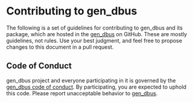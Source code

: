 # Contributing to gen_dbus

The following is a set of guidelines for contributing to gen_dbus and its package, which are hosted in the [gen_dbus](https://github.com/vroncevic/gen_dbus) on GitHub. These are mostly guidelines, not rules. Use your best judgment, and feel free to propose changes to this document in a pull request.

## Code of Conduct

gen_dbus project and everyone participating in it is governed by the [gen_dbus code of conduct](CODE_OF_CONDUCT.md). By participating, you are expected to uphold this code. Please report unacceptable behavior to [gen_dbus](mailto:elektron.ronca@gmail.com).
